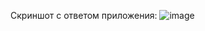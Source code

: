 Скриншот с ответом приложения:
![image](https://github.com/Sergey30ssw/Docker_ssw01/assets/133129423/0cdeb693-bfaf-4243-9b0e-2555bab124e7)
